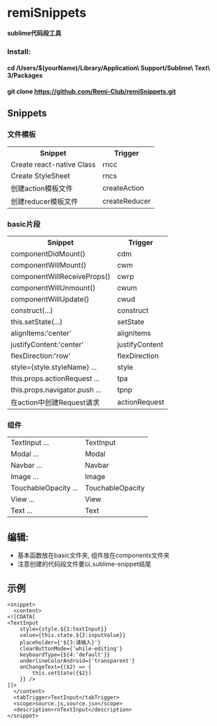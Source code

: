 # remiSnippets

**sublime代码段工具**

### Install:
#### cd /Users/$(yourName)/Library/Application\ Support/Sublime\ Text\ 3/Packages
#### git clone https://github.com/Remi-Club/remiSnippets.git

## Snippets
### 文件模板
<table>
	<tr>
        <th>Snippet</th>
        <th>Trigger</th>
    </tr>
    <tr>
        <td>Create react-native Class</td>
        <td>rncc</td>
    </tr>
    <tr>
        <td>Create StyleSheet</td>
        <td>rncs</td>
    </tr>
    <tr>
        <td>创建action模板文件</td>
        <td>createAction</td>
    </tr>
    <tr>
        <td>创建reducer模板文件</td>
        <td>createReducer</td>
    </tr>
</table>

### basic片段
<table>
    <tr>
        <th>Snippet</th>
        <th>Trigger</th>
    </tr>
    <tr>
        <td>componentDidMount()</td>
        <td>cdm</td>
    </tr>
    <tr>
        <td>componentWillMount()</td>
        <td>cwm</td>
    </tr>
        <td>componentWillReceiveProps()</td>
        <td>cwrp</td>
    </tr>
    <tr>
        <td>componentWillUnmount()</td>
        <td>cwum</td>
    </tr>
    <tr>
        <td>componentWillUpdate()</td>
        <td>cwud</td>
    </tr>
    <tr>
        <td>construct(...)</td>
        <td>construct</td>
    </tr>
        <td>this.setState(...)</td>
        <td>setState</td>
    </tr>
    <tr>
        <td>alignItems:'center'</td>
        <td>alignItems</td>
    </tr>
    <tr>
        <td>justifyContent:'center'</td>
        <td>justifyContent</td>
    </tr>
    <tr>
        <td>flexDirection:'row'</td>
        <td>flexDirection</td>
    </tr>
    <tr>
        <td>style={style.styleName} ...</td>
        <td>style</td>
    </tr>
    <tr>
        <td>this.props.actionRequest ...</td>
        <td>tpa</td>
    </tr>
    <tr>
        <td>this.props.navigator.push ...</td>
        <td>tpnp</td>
    </tr>
    <tr>
        <td>在action中创建Request请求</td>
        <td>actionRequest</td>
    </tr>
</table>

### 组件
<table>
    <tr>
        <td>TextInput ...</td>
        <td>TextInput</td>
    </tr>
    <tr>
        <td>Modal ...</td>
        <td>Modal</td>
    </tr>
    <tr>
        <td>Navbar ...</td>
        <td>Navbar</td>
    </tr>
    <tr>
        <td>Image ...</td>
        <td>Image</td>
    </tr>
    <tr>
        <td>TouchableOpacity ...</td>
        <td>TouchableOpacity</td>
    </tr>
    <tr>
        <td>View ...</td>
        <td>View</td>
    </tr>
    <tr>
        <td>Text ...</td>
        <td>Text</td>
    </tr>
</table>


## 编辑:

- 基本函数放在basic文件夹, 组件放在components文件夹
- 注意创建的代码段文件要以.sublime-snippet结尾


## 示例

```
<snippet>
  <content>
<![CDATA[
<TextInput
    style={style.${1:textInput}}
    value={this.state.${2:inputValue}}
    placeholder={'${3:请输入}'}
    clearButtonMode={'while-editing'}
    keyboardType={${4:'default'}}
    underlineColorAndroid={'transparent'}
    onChangeText={($2) => {
        this.setState({$2})
    }} />
]]>
  </content>
  <tabTrigger>TextInput</tabTrigger>
  <scope>source.js,source.jsx</scope>
  <description>rnTextInput</description>
</snippet>

```




